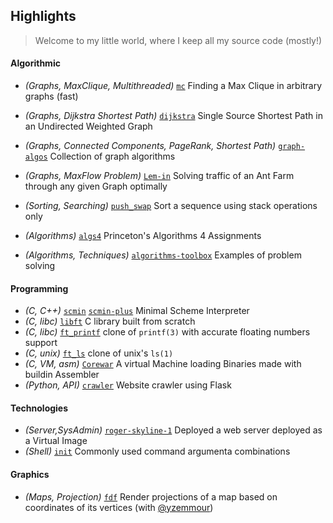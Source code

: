 ## Highlights

> Welcome to my little world, where I keep all my source code (mostly!)

#### Algorithmic
 * *(Graphs, MaxClique, Multithreaded)* [`mc`](https://github.com/0x0584/mc) Finding a Max Clique in arbitrary graphs (fast) 
 * *(Graphs, Dijkstra Shortest Path)* [`dijkstra`](https://github.com/0x0584/dijkstra) Single Source Shortest Path in an Undirected Weighted Graph
 * *(Graphs, Connected Components, PageRank, Shortest Path)* [`graph-algos`](https://github.com/0x0584/graph-algos) Collection of graph algorithms
 * *(Graphs, MaxFlow Problem)* [`Lem-in`](https://github.com/0x0584/Lem-in) Solving traffic of an Ant Farm through any given Graph optimally
 * *(Sorting, Searching)* [`push_swap`](https://github.com/0x0584/push_swap) Sort a sequence using stack operations only 
  
 * *(Algorithms)* [`algs4`](https://github.com/0x0584/algs4) Princeton's Algorithms 4 Assignments
 * *(Algorithms, Techniques)* [`algorithms-toolbox`](https://github.com/0x0584/algorithmic-toolbox) Examples of problem solving


#### Programming

 * *(C, C++)* [`scmin`](https://github.com/0x0584/scmin) [`scmin-plus`](https://github.com/0x0584/scmin-plus) Minimal Scheme Interpreter
 * *(C, libc)* [`libft`](https://github.com/0x0584/libft) C library built from scratch
 * *(C, libc)* [`ft_printf`](https://github.com/0x0584/ft_printf)  clone of `printf(3)` with accurate floating numbers support
 * *(C, unix)* [`ft_ls`](https://github.com/0x0584/ft_ls) clone of unix's `ls(1)`
 * *(C, VM, asm)* [`Corewar`](https://github.com/0x0584/corewar) A virtual Machine loading Binaries made with buildin Assembler
 * *(Python, API)* [`crawler`](https://github.com/0x0584/crawler) Website crawler using Flask 

#### Technologies

 * *(Server,SysAdmin)* [`roger-skyline-1`](https://github.com/0x0584/roger-skyline-1) Deployed a web server deployed as a Virtual Image
 *  *(Shell)* [`init`](]https://github.com/0x0584/init) Commonly used command argumenta combinations
 
 #### Graphics
 * *(Maps, Projection)* [`fdf`](https://github.com/0x0584/fdf) Render projections of a map based on coordinates of its vertices (with [@yzemmour](https://www.github.com/yzemmour)) 

